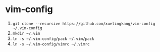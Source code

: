 # vim-config

1. `git clone --recursive https://github.com/xuelingkang/vim-config ~/.vim-config`
2. `mkdir ~/.vim`
3. `ln -s ~/.vim-config/pack ~/.vim/pack`
4. `ln -s ~/.vim-config/vimrc ~/.vimrc`

